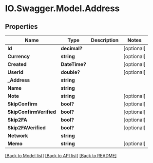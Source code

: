 # IO.Swagger.Model.Address
## Properties

Name | Type | Description | Notes
------------ | ------------- | ------------- | -------------
**Id** | **decimal?** |  | [optional] 
**Currency** | **string** |  | [optional] 
**Created** | **DateTime?** |  | [optional] 
**UserId** | **double?** |  | [optional] 
**_Address** | **string** |  | 
**Name** | **string** |  | 
**Note** | **string** |  | [optional] 
**SkipConfirm** | **bool?** |  | [optional] 
**SkipConfirmVerified** | **bool?** |  | [optional] 
**Skip2FA** | **bool?** |  | [optional] 
**Skip2FAVerified** | **bool?** |  | [optional] 
**Network** | **string** |  | 
**Memo** | **string** |  | [optional] 

[[Back to Model list]](../README.md#documentation-for-models) [[Back to API list]](../README.md#documentation-for-api-endpoints) [[Back to README]](../README.md)

